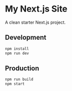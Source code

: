 # My Next.js Site

A clean starter Next.js project.

## Development

```bash
npm install
npm run dev
```

## Production

```bash
npm run build
npm start
```